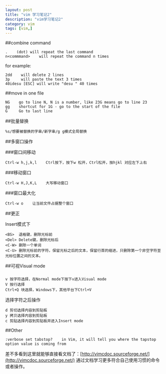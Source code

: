 ```yaml
---
layout: post
title: "vim 学习笔记2"
description: "vim学习笔记2"
category: vim
tags: [vim,]
---
```


##combine command

	.    (dot) will repeat the last command
	n<commmand>    will repeat the command n times

for example:

	2dd    will delete 2 lines
	3p 	   will paste the text 3 times
	40idesu [ESC] will write "desu " 40 times

##move in one file

	NG    go to line N, N is a number, like 23G means go to line 23
	gg    shortcut for 1G - go to the start of the file
	G     Go to last line

##批量替换

	%s/想要被替换的字串/新字串/g g模式全局替换

##多窗口操作

###窗口间移动

	Ctrl-w h,j,k,l    Ctrl按下，按下w 松开，Ctrl松开，按hjkl 对应左下上右

###移动窗口

	Ctrl-w H,J,K,L    大写移动窗口

###窗口最大化

	Ctrl-w o    让当前文件占据整个窗口

##更正

Insert模式下

	<BS>  退格键，删除光标前
	<Del> Delete键，删除光标后
	<C-W> 删除一个单词
	<C-U> 删除光标前的字符，保留光标之后的文本，保留行首的缩进，只删除第一个非空字符至光标位置之间的文本。

##可视Visual mode

###

	v 按字符选择，在Normal mode下按下v进入Visual mode
	V 按行选择
	Ctrl+Q 块选择，Windows下，其他平台下Ctrl+V

选择字符之后操作

	d 剪切选择内容到剪贴板
	y 拷贝选择内容到剪贴板
	c 剪贴选择内容到剪贴板并进入Insert mode

##Other

	:verbose set tabstop?    in Vim, it will tell you where the tapstop option value is coming from


差不多看到这里就能够直接看文档了：[http://vimcdoc.sourceforge.net/](http://vimcdoc.sourceforge.net/) 通过文档学习更多符合自己使用习惯的命令或者操作。